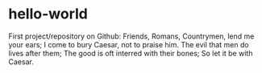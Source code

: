 # hello-world
First project/repository on Github:
Friends, Romans, Countrymen, lend me your ears; I come to bury Caesar, not to praise him. The evil that men do lives after them; The good is oft interred with their bones; So let it be with Caesar.
